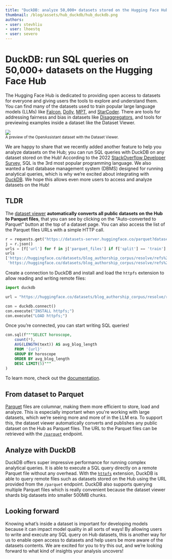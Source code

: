 ```yaml
---
title: "DuckDB: analyze 50,000+ datasets stored on the Hugging Face Hub" 
thumbnail: /blog/assets/hub_duckdb/hub_duckdb.png
authors:
- user: stevhliu
- user: lhoestq
- user: severo
---
```


# DuckDB: run SQL queries on 50,000+ datasets on the Hugging Face Hub


The Hugging Face Hub is dedicated to providing open access to datasets for everyone and giving users the tools to explore and understand them. You can find many of the datasets used to train popular large language models (LLMs) like [Falcon](https://huggingface.co/datasets/tiiuae/falcon-refinedweb), [Dolly](https://huggingface.co/datasets/databricks/databricks-dolly-15k), [MPT](https://huggingface.co/datasets/mosaicml/dolly_hhrlhf), and [StarCoder](https://huggingface.co/datasets/bigcode/the-stack). There are tools for addressing fairness and bias in datasets like [Disaggregators](https://huggingface.co/spaces/society-ethics/disaggregators), and tools for previewing examples inside a dataset like the Dataset Viewer.

<div class="flex justify-center">
  <img src="https://huggingface.co/datasets/huggingface/documentation-images/resolve/main/datasets-server/oasst1_light.png"/>
</div>
<small>A preview of the OpenAssistant dataset with the Dataset Viewer.</small>

We are happy to share that we recently added another feature to help you analyze datasets on the Hub; you can run SQL queries with DuckDB on any dataset stored on the Hub! According to the 2022 [StackOverflow Developer Survey](https://survey.stackoverflow.co/2022/#section-most-popular-technologies-programming-scripting-and-markup-languages), SQL is the 3rd most popular programming language. We also wanted a fast database management system (DBMS) designed for running analytical queries, which is why we’re excited about integrating with [DuckDB](https://duckdb.org/). We hope this allows even more users to access and analyze datasets on the Hub!

## TLDR

The [dataset viewer](https://huggingface.co/docs/datasets-server/index) **automatically converts all public datasets on the Hub to Parquet files**, that you can see by clicking on the "Auto-converted to Parquet" button at the top of a dataset page. You can also access the list of the Parquet files URLs with a simple HTTP call.

```py
r = requests.get("https://datasets-server.huggingface.co/parquet?dataset=blog_authorship_corpus")
j = r.json()
urls = [f['url'] for f in j['parquet_files'] if f['split'] == 'train']
urls
['https://huggingface.co/datasets/blog_authorship_corpus/resolve/refs%2Fconvert%2Fparquet/blog_authorship_corpus/blog_authorship_corpus-train-00000-of-00002.parquet',
 'https://huggingface.co/datasets/blog_authorship_corpus/resolve/refs%2Fconvert%2Fparquet/blog_authorship_corpus/blog_authorship_corpus-train-00001-of-00002.parquet']
```

Create a connection to DuckDB and install and load the `httpfs` extension to allow reading and writing remote files:

```py
import duckdb

url = "https://huggingface.co/datasets/blog_authorship_corpus/resolve/refs%2Fconvert%2Fparquet/blog_authorship_corpus/blog_authorship_corpus-train-00000-of-00002.parquet"

con = duckdb.connect()
con.execute("INSTALL httpfs;")
con.execute("LOAD httpfs;")
```

Once you’re connected, you can start writing SQL queries!

```sql
con.sql(f"""SELECT horoscope, 
	count(*), 
	AVG(LENGTH(text)) AS avg_blog_length 
	FROM '{url}' 
	GROUP BY horoscope 
	ORDER BY avg_blog_length 
	DESC LIMIT(5)"""
)
```

To learn more, check out the [documentation](https://huggingface.co/docs/datasets-server/parquet_process).

## From dataset to Parquet

[Parquet](https://parquet.apache.org/docs/) files are columnar, making them more efficient to store, load and analyze. This is especially important when you're working with large datasets, which we’re seeing more and more of in the LLM era. To support this, the dataset viewer automatically converts and publishes any public dataset on the Hub as Parquet files. The URL to the Parquet files can be retrieved with the [`/parquet`](https://huggingface.co/docs/datasets-server/quick_start#access-parquet-files) endpoint.

## Analyze with DuckDB

DuckDB offers super impressive performance for running complex analytical queries. It is able to execute a SQL query directly on a remote Parquet file without any overhead. With the [`httpfs`](https://duckdb.org/docs/extensions/httpfs) extension, DuckDB is able to query remote files such as datasets stored on the Hub using the URL provided from the `/parquet` endpoint. DuckDB also supports querying multiple Parquet files which is really convenient because the dataset viewer shards big datasets into smaller 500MB chunks.

## Looking forward

Knowing what’s inside a dataset is important for developing models because it can impact model quality in all sorts of ways! By allowing users to write and execute any SQL query on Hub datasets, this is another way for us to enable open access to datasets and help users be more aware of the datasets contents. We are excited for you to try this out, and we’re looking forward to what kind of insights your analysis uncovers!
